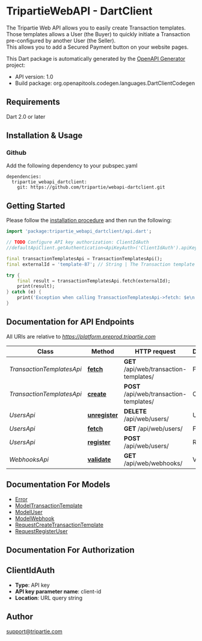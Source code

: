 # TripartieWebAPI - DartClient

The Tripartie Web API allows you to easily create Transaction templates.<br />
Those templates allows a User (the Buyer) to quickly initiate a Transaction pre-configured by another User (the Seller).<br />
This allows you to add a Secured Payment button on your website pages.


This Dart package is automatically generated by the [OpenAPI Generator](https://openapi-generator.tech) project:

- API version: 1.0
- Build package: org.openapitools.codegen.languages.DartClientCodegen

## Requirements

Dart 2.0 or later

## Installation & Usage

### Github
Add the following dependency to your pubspec.yaml
```
dependencies:
  tripartie_webapi_dartclient:
    git: https://github.com/tripartie/webapi-dartclient.git
```

## Getting Started

Please follow the [installation procedure](#installation--usage) and then run the following:

```dart
import 'package:tripartie_webapi_dartclient/api.dart';

// TODO Configure API key authorization: ClientIdAuth
//defaultApiClient.getAuthentication<ApiKeyAuth>('ClientIdAuth').apiKey = 'YOUR_API_KEY';

final transactionTemplatesApi = TransactionTemplatesApi();
final externalId = 'template-87'; // String | The Transaction template's External ID.

try {
    final result = transactionTemplatesApi.fetch(externalId);
    print(result);
} catch (e) {
    print('Exception when calling TransactionTemplatesApi->fetch: $e\n');
}

```

## Documentation for API Endpoints

All URIs are relative to *https://platform.preprod.tripartie.com*

Class | Method | HTTP request | Description
------------ | ------------- | ------------- | -------------
*TransactionTemplatesApi* | [**fetch**](doc\/TransactionTemplatesApi.md#fetch) | **GET** /api/web/transaction-templates/ | Fetch
*TransactionTemplatesApi* | [**create**](doc\/TransactionTemplatesApi.md#create) | **POST** /api/web/transaction-templates/ | Create
*UsersApi* | [**unregister**](doc\/UsersApi.md#unregister) | **DELETE** /api/web/users/ | Unregister
*UsersApi* | [**fetch**](doc\/UsersApi.md#fetch) | **GET** /api/web/users/ | Fetch
*UsersApi* | [**register**](doc\/UsersApi.md#register) | **POST** /api/web/users/ | Register
*WebhooksApi* | [**validate**](doc\/WebhooksApi.md#validate) | **GET** /api/web/webhooks/ | Validate


## Documentation For Models

 - [Error](doc\/Error.md)
 - [ModelTransactionTemplate](doc\/ModelTransactionTemplate.md)
 - [ModelUser](doc\/ModelUser.md)
 - [ModelWebhook](doc\/ModelWebhook.md)
 - [RequestCreateTransactionTemplate](doc\/RequestCreateTransactionTemplate.md)
 - [RequestRegisterUser](doc\/RequestRegisterUser.md)


## Documentation For Authorization


## ClientIdAuth

- **Type**: API key
- **API key parameter name**: client-id
- **Location**: URL query string


## Author

support@tripartie.com


